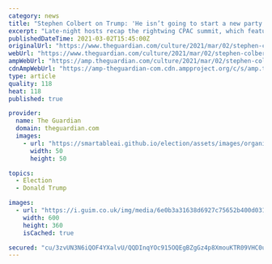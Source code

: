 ```yaml
---
category: news
title: "Stephen Colbert on Trump: 'He isn’t going to start a new party – he already owns one'"
excerpt: "Late-night hosts recap the rightwing CPAC summit, which featured Ted Cruz Cancun jokes and a peculiar gold statue"
publishedDateTime: 2021-03-02T15:45:00Z
originalUrl: "https://www.theguardian.com/culture/2021/mar/02/stephen-colbert-trump-party-late-night-tv"
webUrl: "https://www.theguardian.com/culture/2021/mar/02/stephen-colbert-trump-party-late-night-tv"
ampWebUrl: "https://amp.theguardian.com/culture/2021/mar/02/stephen-colbert-trump-party-late-night-tv"
cdnAmpWebUrl: "https://amp-theguardian-com.cdn.ampproject.org/c/s/amp.theguardian.com/culture/2021/mar/02/stephen-colbert-trump-party-late-night-tv"
type: article
quality: 118
heat: 118
published: true

provider:
  name: The Guardian
  domain: theguardian.com
  images:
    - url: "https://smartableai.github.io/election/assets/images/organizations/theguardian.com-50x50.jpg"
      width: 50
      height: 50

topics:
  - Election
  - Donald Trump

images:
  - url: "https://i.guim.co.uk/img/media/6e0b3a31638d6927c75652b400d03169479520f0/255_140_2511_1506/master/2511.jpg?width=300&quality=45&auto=format&fit=max&dpr=2&s=52ba0b17d86f9256b8a5b0e4a71b5b31"
    width: 600
    height: 360
    isCached: true

secured: "cu/3zvUN3N6iQOF4YXalvU/QQDInqYOc915OQEgBZgGz4p8XmouKTR09VHC0u9soFnDV7CTa6PYElda3aKsFPXYzEFHYBkgs61Wj3Zl4F3YVkznJVkClTcVgbJlAgM4osTR32flJTm8fRVdJlek83RVAPzIhIxarbvsZN8CVdMm+ov4s3UlwMLDe84WHOh+xr1pkBZQx2iGblKtVz5jAWgiwWSFV37r3guUH2Ix/zJ966CUe/dAT3iV46Jqu+n9GYV3aqJyZ7YNgSEQlmgqs36Wgcu/iYQG4/3g1urE1NYg0b3lbGOU3M9kqgeP+V2d4izEFpf6udTNeHAySeLvHDv7aVqJougortmTs1/Pee2c=;XoKGEXFtlm8j5ZfEfdUP7Q=="
---
```


